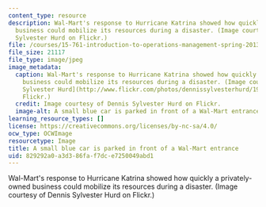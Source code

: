 ```yaml
---
content_type: resource
description: Wal-Mart's response to Hurricane Katrina showed how quickly a privately-owned
  business could mobilize its resources during a disaster. (Image courtesy of Dennis
  Sylvester Hurd on Flickr.)
file: /courses/15-761-introduction-to-operations-management-spring-2013/829292a0a3d386faf7dce7250049abd1_15-761s13.jpg
file_size: 21117
file_type: image/jpeg
image_metadata:
  caption: Wal-Mart's response to Hurricane Katrina showed how quickly a privately-owned
    business could mobilize its resources during a disaster. (Image courtesy of [Dennis
    Sylvester Hurd](http://www.flickr.com/photos/dennissylvesterhurd/196366883/) on
    Flickr.)
  credit: Image courtesy of Dennis Sylvester Hurd on Flickr.
  image-alt: A small blue car is parked in front of a Wal-Mart entrance.
learning_resource_types: []
license: https://creativecommons.org/licenses/by-nc-sa/4.0/
ocw_type: OCWImage
resourcetype: Image
title: A small blue car is parked in front of a Wal-Mart entrance
uid: 829292a0-a3d3-86fa-f7dc-e7250049abd1
---
```

Wal-Mart's response to Hurricane Katrina showed how quickly a privately-owned business could mobilize its resources during a disaster. (Image courtesy of Dennis Sylvester Hurd on Flickr.)